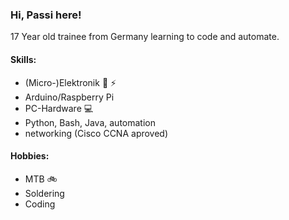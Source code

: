 ### Hi, Passi here!
17 Year old trainee from Germany learning to
code and automate.

#### Skills:
- (Micro-)Elektronik :electric_plug: :zap:
- Arduino/Raspberry Pi
- PC-Hardware :computer:
- Python, Bash, Java, automation 
- networking (Cisco CCNA aproved)

#### Hobbies:
- MTB :bike:
- Soldering
- Coding
